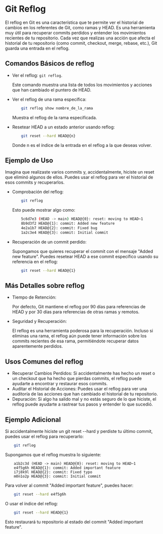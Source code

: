 # Git Reflog
El reflog en Git es una característica que te permite ver el historial de cambios en los referentes de Git, como ramas y HEAD. Es una herramienta muy útil para recuperar commits perdidos y entender los movimientos recientes de tu repositorio. Cada vez que realizas una acción que afecta el historial de tu repositorio (como commit, checkout, merge, rebase, etc.), Git guarda una entrada en el reflog.

## Comandos Básicos de reflog
* Ver el reflog: ``git reflog``.

    Este comando muestra una lista de todos los movimientos y acciones que han cambiado el puntero de HEAD.

* Ver el reflog de una rama específica:
    ```sh
        git reflog show nombre_de_la_rama
    ```

    Muestra el reflog de la rama especificada.

* Resetear HEAD a un estado anterior usando reflog:
    ```sh
        git reset --hard HEAD@{n}
    ```

    Donde n es el índice de la entrada en el reflog a la que deseas volver.

## Ejemplo de Uso
Imagina que realizaste varios commits y, accidentalmente, hiciste un reset que eliminó algunos de ellos. Puedes usar el reflog para ver el historial de esos commits y recuperarlos.

* Comprobación del reflog:
    ```sh
        git reflog
    ```

    Esto puede mostrar algo como:

    ```sh
        5c6d7e3 (HEAD -> main) HEAD@{0}: reset: moving to HEAD~1
        8b9d3f2 HEAD@{1}: commit: Added new feature
        4e2a1b7 HEAD@{2}: commit: Fixed bug
        1a2c3e4 HEAD@{3}: commit: Initial commit
    ```
* Recuperación de un commit perdido:

    Supongamos que quieres recuperar el commit con el mensaje "Added new feature". Puedes resetear HEAD a ese commit específico usando su referencia en el reflog:
    ```sh
        git reset --hard HEAD@{1}
    ```
## Más Detalles sobre reflog
* Tiempo de Retención: 

    Por defecto, Git mantiene el reflog por 90 días para referencias de HEAD y por 30 días para referencias de otras ramas y remotos.
* Seguridad y Recuperación: 

    El reflog es una herramienta poderosa para la recuperación. Incluso si eliminas una rama, el reflog aún puede tener información sobre los commits recientes de esa rama, permitiéndote recuperar datos aparentemente perdidos.
## Usos Comunes del reflog
* Recuperar Cambios Perdidos: Si accidentalmente has hecho un reset o un checkout que ha hecho que pierdas commits, el reflog puede ayudarte a encontrar y restaurar esos commits.
* Auditar el Historial de Acciones: Puedes usar el reflog para ver una auditoría de las acciones que han cambiado el historial de tu repositorio.
* Depuración: Si algo ha salido mal y no estás seguro de lo que hiciste, el reflog puede ayudarte a rastrear tus pasos y entender lo que sucedió.
## Ejemplo Adicional
Si accidentalmente hiciste un git reset --hard y perdiste tu último commit, puedes usar el reflog para recuperarlo:
```sh
    git reflog
```
Supongamos que el reflog muestra lo siguiente:
```
    a1b2c3d (HEAD -> main) HEAD@{0}: reset: moving to HEAD~1
    e4f5g6h HEAD@{1}: commit: Added important feature
    i7j8k9l HEAD@{2}: commit: Fixed typo
    m0n1o2p HEAD@{3}: commit: Initial commit
```

Para volver al commit "Added important feature", puedes hacer:
```sh
    git reset --hard e4f5g6h
```

O usar el índice del reflog:
```sh
    git reset --hard HEAD@{1}
```

Esto restaurará tu repositorio al estado del commit "Added important feature".
